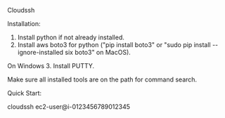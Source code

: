 Cloudssh

Installation:

1. Install python if not already installed.
2. Install aws boto3 for python ("pip install boto3" or "sudo pip install --ignore-installed six boto3" on MacOS).

On Windows
3. Install PUTTY.

Make sure all installed tools are on the path for command search.

Quick Start:

cloudssh ec2-user@i-0123456789012345

